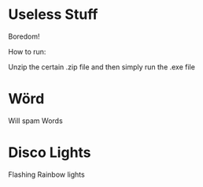 # Useless Stuff
Boredom!

How to run:

Unzip  the certain .zip file and then simply run the .exe file


# Wörd
Will spam Words

# Disco Lights
Flashing Rainbow lights 
